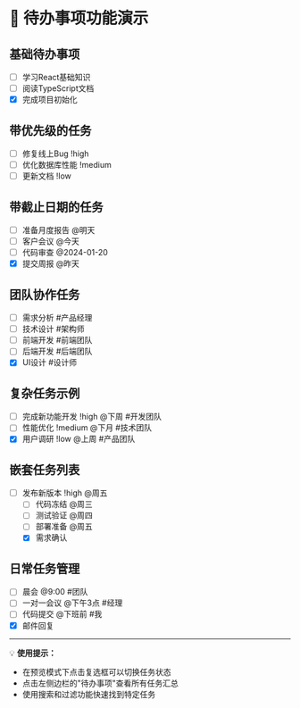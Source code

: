 # 📝 待办事项功能演示

## 基础待办事项
- [ ] 学习React基础知识
- [ ] 阅读TypeScript文档
- [x] 完成项目初始化

## 带优先级的任务
- [ ] 修复线上Bug !high
- [ ] 优化数据库性能 !medium
- [ ] 更新文档 !low

## 带截止日期的任务
- [ ] 准备月度报告 @明天
- [ ] 客户会议 @今天
- [ ] 代码审查 @2024-01-20
- [x] 提交周报 @昨天

## 团队协作任务
- [ ] 需求分析 #产品经理
- [ ] 技术设计 #架构师
- [ ] 前端开发 #前端团队
- [ ] 后端开发 #后端团队
- [x] UI设计 #设计师

## 复杂任务示例
- [ ] 完成新功能开发 !high @下周 #开发团队
- [ ] 性能优化 !medium @下月 #技术团队
- [x] 用户调研 !low @上周 #产品团队

## 嵌套任务列表
- [ ] 发布新版本 !high @周五
  - [ ] 代码冻结 @周三
  - [ ] 测试验证 @周四
  - [ ] 部署准备 @周五
  - [x] 需求确认

## 日常任务管理
- [ ] 晨会 @9:00 #团队
- [ ] 一对一会议 @下午3点 #经理
- [ ] 代码提交 @下班前 #我
- [x] 邮件回复

---

💡 **使用提示：**
- 在预览模式下点击复选框可以切换任务状态
- 点击左侧边栏的"待办事项"查看所有任务汇总
- 使用搜索和过滤功能快速找到特定任务
